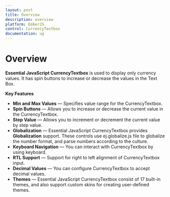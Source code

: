 ```yaml
---
layout: post
title: Overview
description: overview
platform: EmberJS
control: CurrencyTextbox  
documentation: ug
---
```


# Overview

**Essential JavaScript CurrencyTextbox** is used to display only currency values. It has spin buttons to increase or decrease the values in the Text Box.

**Key Features**

* **Min and Max Values** — Specifies value range for the CurrencyTextbox.
* **Spin Buttons** — Allows you to increase or decrease the current value in the CurrencyTextbox.
* **Step Value** — Allows you to increment or decrement the current value by step value.
* **Globalization** — Essential JavaScript CurrencyTextbox provides **Globalization** support. These controls use ej.globalize.js file to globalize the number format, and parse numbers according to the culture.
* **Keyboard Navigation** — You can interact with CurrencyTextbox by using keyboard.
* **RTL Support** — Support for right to left alignment of CurrencyTextbox input.
* **Decimal Values** — You can configure CurrencyTextbox to accept decimal values.
* **Themes** — Essential JavaScript CurrencyTextbox consist of 17 built-in themes, and also support custom skins for creating user-defined themes.